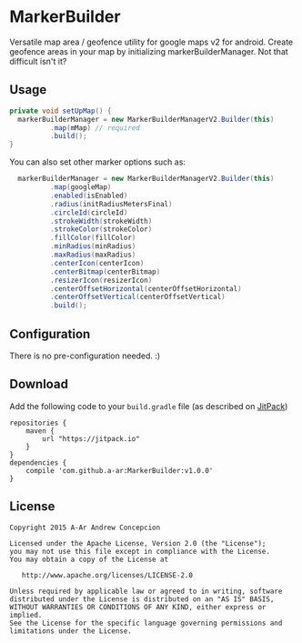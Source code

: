 # MarkerBuilder
Versatile map area / geofence utility for google maps v2 for android.
Create geofence areas in your map by initializing markerBuilderManager.
Not that difficult isn't it?

Usage
------
```java
private void setUpMap() {
  markerBuilderManager = new MarkerBuilderManagerV2.Builder(this)
          .map(mMap) // required
          .build();
}
```

You can also set other marker options such as:
```java
  markerBuilderManager = new MarkerBuilderManagerV2.Builder(this)
          .map(googleMap)
          .enabled(isEnabled)
          .radius(initRadiusMetersFinal)
          .circleId(circleId)
          .strokeWidth(strokeWidth)
          .strokeColor(strokeColor)
          .fillColor(fillColor)
          .minRadius(minRadius)
          .maxRadius(maxRadius)
          .centerIcon(centerIcon)
          .centerBitmap(centerBitmap)
          .resizerIcon(resizerIcon)
          .centerOffsetHorizontal(centerOffsetHorizontal)
          .centerOffsetVertical(centerOffsetVertical)
          .build();
```

Configuration
------
There is no pre-configuration needed. :)

Download
------
Add the following code to your `build.gradle` file (as described on [JitPack])
```
repositories {
    maven {
        url "https://jitpack.io"
    }
}
dependencies {
    compile 'com.github.a-ar:MarkerBuilder:v1.0.0'
}
```

License
-------

    Copyright 2015 A-Ar Andrew Concepcion

    Licensed under the Apache License, Version 2.0 (the "License");
    you may not use this file except in compliance with the License.
    You may obtain a copy of the License at

       http://www.apache.org/licenses/LICENSE-2.0

    Unless required by applicable law or agreed to in writing, software
    distributed under the License is distributed on an "AS IS" BASIS,
    WITHOUT WARRANTIES OR CONDITIONS OF ANY KIND, either express or implied.
    See the License for the specific language governing permissions and
    limitations under the License.
    
[JitPack]:https://jitpack.io/#a-ar/MarkerBuilder/v1.0.0
